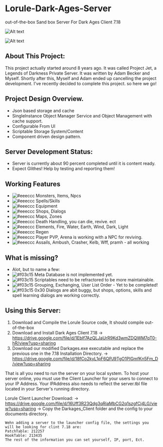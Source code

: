 # Lorule-Dark-Ages-Server
out-of-the-box Sand box Server For Dark Ages Client 7.18

![Alt text](https://github.com/wren11/Lorule-Dark-Ages-Server/blob/master/GitStuff/pictures/lorule.png?raw=true "Server")

![Alt text](https://github.com/wren11/Lorule-Dark-Ages-Server/blob/master/GitStuff/pictures/lorule2.png?raw=true "In Game")



## About This Project:
This project actually started around 8 years ago.
It was called Project Jet, a Legends of Darkness Private Server.
It was written by Adam Becker and Myself. Shortly after this, Myself and Adam ended up cancelling the project development.
I've recently decided to complete this project. so here we go!


## Project Design Overview.
- Json based storage and cache
- SingleInstance Object Manager Service and Object Management with cache support.
- Configurable From UI
- Scriptable Storage System/Content
- Component driven design pattern.

## Server Development Status:
- Server is currently about 90 percent completed until it is content ready.
- Expect Glithes! Help by testing and reporting them!

## Working Features
- ![#eeeccc](https://placehold.it/15/ecceee/000000?text=+) Monsters, Items, Npcs
- ![#eeeccc](https://placehold.it/15/ecceee/000000?text=+) Spells/Skills
- ![#eeeccc](https://placehold.it/15/ecceee/000000?text=+) Equipment
- ![#eeeccc](https://placehold.it/15/ecceee/000000?text=+) Shops, Dialogs
- ![#eeeccc](https://placehold.it/15/ecceee/000000?text=+) Maps, Zones
- ![#eeeccc](https://placehold.it/15/ecceee/000000?text=+) Death Handling, you can die, revive. ect
- ![#eeeccc](https://placehold.it/15/ecceee/000000?text=+) Elements, Fire, Water, Earth, Wind, Dark, Light
- ![#eeeccc](https://placehold.it/15/ecceee/000000?text=+) Regen
- ![#eeeccc](https://placehold.it/15/ecceee/000000?text=+) Player PVP, Arena is working with a NPC for reviving.
- ![#eeeccc](https://placehold.it/15/ecceee/000000?text=+) Assails, Ambush, Crasher, Kelb, Wff, pramh - all working



## What is missing?
- Alot, but to name a few:
- ![#f03c15](https://placehold.it/15/f03c15/000000?text=+) Meta Database is not implemented yet.
- ![#f03c15](https://placehold.it/15/f03c15/000000?text=+) Scriptables need to be refractored to be more maintainable.
- ![#f03c15](https://placehold.it/15/f03c15/000000?text=+) Grouping, Exchanging, User List Order - Yet to be completed!
- ![#f03c15](https://placehold.it/15/f03c15/000000?text=+) 0x30 Dialogs are abit buggy, but shops, options, skills and spell learning dialogs are working correctly.

## Using this Server:

1) Download and Compile the Lorule Source code, It should compile out-of-the-box
2) Download and Install Dark Ages Client 7.18
    -> https://drive.google.com/file/d/1EbIf7AzQLJaUrR9Kd3wmZDQWM7qT0-hR/view?usp=sharing    
3) Download our modified Darkages.exe executable and replace the previous one in the 7.18 Installation Directory.
    -> https://drive.google.com/file/d/18fCo2kyL1pF6QPJ9TgO1PIGmfKn5Fm_D/view?usp=sharing
    
That is all you need to run the server on your local system.
To host your server online, you must use the Client Launcher for your users to connect to your IP Address.
Your IPAddress also needs to reflect the server.tbl file located in your Server's running directory.

Lorule Client Launcher Download:
    -> https://drive.google.com/file/d/16Uff3R23Qdg3qRiaMbCG2q1szgfCj4LG/view?usp=sharing
    -> Copy the Darkages_Client folder and the config to your documents directory.
    
    Wehn adding a server to the launcher config file, the settings you will be looking for clint 7.18 are:
    PatchTable: 212257
    HookTable: 213435
    The rest of the information you can set yourself, IP, port, Ect.



